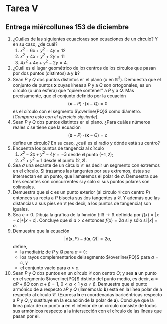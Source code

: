 ﻿# Tarea V

## Entrega miércollunes $153$ de diciembre

1. ¿Cuáles de las siguientes ecuaciones son ecuaciones de un círculo? Y en su caso, ¿de cuál?
	1. $x^2 - 6x + y^2 - 4y = 12$
	2. $x^2 + 4x + y^2 + 2y = 11$
	3. $4x^2 + 4x + y^2 - 2y = 4$.
2. ¿Cuál es el lugar geométrico de los centros de los círculos que pasan por dos puntos (distintos) $\mathbf a$ y $\mathbf b$?
3. Sean $P$ y $Q$ dos puntos distintos en el plano (o en $\mathbb R^3$). Demuestra que el conjunto de puntos $\mathbf x$ cuyas líneas a $P$ y a $Q$ son ortogonales, es un círculo (o una esfera) que “quiere contener” a $P$ y a $Q$. Más precisamente, que el conjunto definido por la ecuación $$(\mathbf x - P)\cdot(\mathbf x - Q) = 0$$ es el círculo con el segmento $\overline{PQ}$ como diámetro. (_Compara esto con el ejercicio siguiente_).
4. Sean $P$ y $Q$ dos puntos distintos en el plano. ¿Para cuáles números reales $c$ se tiene que la ecuación $$(\mathbf x - P)\cdot(\mathbf x - Q) = c$$ define un círculo? En su caso, ¿cuál es el radio y dónde está su centro?
5. Encuentra los puntos de tangencia al círculo
	1. $x^2 - 2x + y^2 - 4y = -3$ desde el punto $(-1, 2)$;
	2. $x^2 + y^2 = 1$ desde el punto $(2, 2)$.
6. Sea $\sigma$ una secante de un círculo $\mathcal C$, es decir un segmento con extremos en el círculo. Si trazamos las tangentes por sus extremos, éstas se intersectan en un punto, que llamaremos el polar de $\sigma$. Demuestra que tres secantes son concurrentes si y sólo si sus puntos polares son colineales.
7. Demuestra que si $\mathbf c$ es un punto exterior (al círculo $\mathcal C$ con centro $P$) entonces su recta a $P$ bisecta sus dos tangentes a $\mathcal C$. Y además que las distancias a sus pies en $\mathcal C$ (es decir, a los puntos de tangencia) son iguales.
8. Sea $c\gt 0$. Dibuja la gráfica de la función $f\colon\mathbb R\to\mathbb R$ definida por $f(x) = \vert x - c\vert + \vert x + c\vert$. Concluye que si $a\gt c$ entonces $f(x) = 2a$ si y sólo si $\vert x\vert= a$.
9. Demuestra que la ecuación $$\vert\text{d}(\mathbf x,P)-\text{d}(\mathbf x,Q)\vert=2a,$$ define,
	- la mediatriz de $P$ y $Q$ para $a = 0$; 
	- los rayos complementarios del segmento $\overline{PQ}$ para $a = c$, y 
	- el conjunto vacío para $a \gt c$.
10. Sean $P$ y $Q$ dos puntos en un círculo $\mathcal C$ con centro $O$; y sea $\mathbf a$ un punto en el segmento $\overline{PQ}$ distinto del punto medio, es decir, $\mathbf a = \alpha P+\beta Q$ con $\alpha+\beta = 1$, $0\lt\alpha\lt1$ y $\alpha\not=\beta$. Demuestra que el punto armónico de $\mathbf a$ respecto a$P$ y $Q$ (llamémoslo $\mathbf b$) está en la línea polar de a respecto al círculo $\mathcal C$. (Expresa $\mathbf b$ en coordenadas baricéntricas respecto a $P$ y $Q$, y sustituye en la ecuación de la polar de $\mathbf a$). Concluye que la línea polar de un punto $\mathbf a$ en el interior de un círculo consiste de todos sus armónicos respecto a la intersección con el círculo de las líneas que pasan por el.

